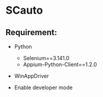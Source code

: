 # SCauto
## Requirement:
- Python 
  - Selenium==3.141.0 
  - Appium-Python-Client==1.2.0

- WinAppDriver
- Enable developer mode
